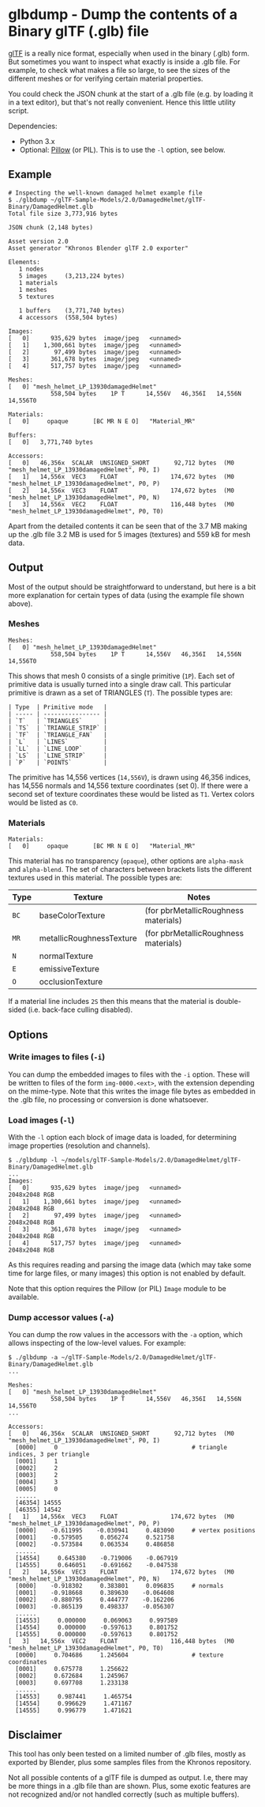 # glbdump - Dump the contents of a Binary glTF (.glb) file

[glTF](https://github.com/KhronosGroup/glTF) is a really nice format, especially 
when used in the binary (.glb) form. But sometimes you want to inspect what 
exactly is inside a .glb file. For example, to check what makes a file so large, 
to see the sizes of the different meshes or for verifying certain material properties.

You could check the JSON chunk at the start of a .glb file (e.g. by loading
it in a text editor), but that's not really convenient. Hence this little utility 
script.

Dependencies: 
- Python 3.x
- Optional: [Pillow](https://pypi.org/project/Pillow/) (or PIL). This is to use the `-l` option, see below.


## Example

```
# Inspecting the well-known damaged helmet example file
$ ./glbdump ~/glTF-Sample-Models/2.0/DamagedHelmet/glTF-Binary/DamagedHelmet.glb
Total file size 3,773,916 bytes

JSON chunk (2,148 bytes)

Asset version 2.0
Asset generator "Khronos Blender glTF 2.0 exporter"

Elements:
   1 nodes
   5 images     (3,213,224 bytes)
   1 materials
   1 meshes
   5 textures

   1 buffers    (3,771,740 bytes)
   4 accessors  (558,504 bytes)

Images:
[   0]      935,629 bytes  image/jpeg   <unnamed>
[   1]    1,300,661 bytes  image/jpeg   <unnamed>
[   2]       97,499 bytes  image/jpeg   <unnamed>
[   3]      361,678 bytes  image/jpeg   <unnamed>
[   4]      517,757 bytes  image/jpeg   <unnamed>

Meshes:
[   0] "mesh_helmet_LP_13930damagedHelmet"
            558,504 bytes    1P T      14,556V   46,356I   14,556N   14,556T0

Materials:
[   0]     opaque       [BC MR N E O]   "Material_MR"

Buffers:
[   0]   3,771,740 bytes

Accessors:
[   0]   46,356x  SCALAR  UNSIGNED_SHORT       92,712 bytes  (M0 "mesh_helmet_LP_13930damagedHelmet", P0, I)
[   1]   14,556x  VEC3    FLOAT               174,672 bytes  (M0 "mesh_helmet_LP_13930damagedHelmet", P0, P)
[   2]   14,556x  VEC3    FLOAT               174,672 bytes  (M0 "mesh_helmet_LP_13930damagedHelmet", P0, N)
[   3]   14,556x  VEC2    FLOAT               116,448 bytes  (M0 "mesh_helmet_LP_13930damagedHelmet", P0, T0)

```

Apart from the detailed contents it can be seen that of the 3.7 MB making up
the .glb file 3.2 MB is used for 5 images (textures) and 559 kB for mesh data. 


## Output

Most of the output should be straightforward to understand, but here is a bit
more explanation for certain types of data (using the example file shown above).

### Meshes

```
Meshes:
[   0] "mesh_helmet_LP_13930damagedHelmet"
            558,504 bytes    1P T      14,556V   46,356I   14,556N   14,556T0
```

This shows that mesh 0 consists of a single primitive (`1P`). Each set of primitive 
data is usually turned into a single draw call. This particular primitive is 
drawn as a set of TRIANGLES (`T`). The possible types are:

    | Type  | Primitive mode   |
    | ----- | ---------------- |
    | `T`   | `TRIANGLES`      |
    | `TS`  | `TRIANGLE_STRIP` |
    | `TF`  | `TRIANGLE_FAN`   |
    | `L`   | `LINES`          |
    | `LL`  | `LINE_LOOP`      |
    | `LS`  | `LINE_STRIP`     |
    | `P`   | `POINTS`         |
    
The primitive has 14,556 vertices (`14,556V`), is drawn using 46,356 indices, 
has 14,556 normals and 14,556 texture coordinates (set 0). If there were a second 
set of texture coordinates these would be listed as `T1`. Vertex colors would be 
listed as `C0`. 

### Materials

```
Materials:
[   0]     opaque       [BC MR N E O]   "Material_MR"
```

This material has no transparency (`opaque`), other options are `alpha-mask`
and `alpha-blend`. The set of characters between brackets lists the different
textures used in this material. The possible types are:

   | Type | Texture                  | Notes                                |
   | ---- | ------------------------ | ------------------------------------ |
   |`BC`  | baseColorTexture         | (for pbrMetallicRoughness materials) |
   |`MR`  | metallicRoughnessTexture | (for pbrMetallicRoughness materials) |
   |`N`   | normalTexture            |                                      |
   |`E`   | emissiveTexture          |                                      |
   |`O`   | occlusionTexture         |                                      |
   
If a material line includes `2S` then this means that the material is
double-sided (i.e. back-face culling disabled).


## Options

### Write images to files (`-i`)

You can dump the embedded images to files with the `-i` option. These will be
written to files of the form `img-0000.<ext>`, with the extension depending
on the mime-type. Note that this writes the image file bytes as embedded 
in the .glb file, no processing or conversion is done whatsoever.

### Load images (`-l`)

With the `-l` option each block of image data is loaded, for determining
image properties (resolution and channels). 

```
$ ./glbdump -l ~/models/glTF-Sample-Models/2.0/DamagedHelmet/glTF-Binary/DamagedHelmet.glb
...
Images:
[   0]      935,629 bytes  image/jpeg   <unnamed>                                  2048x2048 RGB
[   1]    1,300,661 bytes  image/jpeg   <unnamed>                                  2048x2048 RGB
[   2]       97,499 bytes  image/jpeg   <unnamed>                                  2048x2048 RGB
[   3]      361,678 bytes  image/jpeg   <unnamed>                                  2048x2048 RGB
[   4]      517,757 bytes  image/jpeg   <unnamed>                                  2048x2048 RGB
```

As this requires reading and parsing the image data (which may take some time 
for large files, or many images) this option is not enabled by default.

Note that this option requires the Pillow (or PIL) `Image` module to be available.

### Dump accessor values (`-a`)

You can dump the row values in the accessors with the `-a` option, which allows
inspecting of the low-level values. For example:

```
$ ./glbdump -a ~/glTF-Sample-Models/2.0/DamagedHelmet/glTF-Binary/DamagedHelmet.glb
...

Meshes:
[   0] "mesh_helmet_LP_13930damagedHelmet"
            558,504 bytes    1P T      14,556V   46,356I   14,556N   14,556T0
...

Accessors:
[   0]   46,356x  SCALAR  UNSIGNED_SHORT       92,712 bytes  (M0 "mesh_helmet_LP_13930damagedHelmet", P0, I)
  [0000]     0                                      # triangle indices, 3 per triangle
  [0001]     1
  [0002]     2
  [0003]     2
  [0004]     3
  [0005]     0
  ......
  [46354] 14555
  [46355] 14542
[   1]   14,556x  VEC3    FLOAT               174,672 bytes  (M0 "mesh_helmet_LP_13930damagedHelmet", P0, P)
  [0000]    -0.611995    -0.030941     0.483090     # vertex positions
  [0001]    -0.579505     0.056274     0.521758 
  [0002]    -0.573584     0.063534     0.486858 
  ......
  [14554]     0.645380    -0.719006    -0.067919 
  [14555]     0.646051    -0.691662    -0.047538 
[   2]   14,556x  VEC3    FLOAT               174,672 bytes  (M0 "mesh_helmet_LP_13930damagedHelmet", P0, N)
  [0000]    -0.918302     0.383801     0.096835     # normals
  [0001]    -0.918668     0.389630    -0.064608 
  [0002]    -0.880795     0.444777    -0.162206 
  [0003]    -0.865139     0.498337    -0.056307 
  ......
  [14553]     0.000000     0.069063     0.997589 
  [14554]     0.000000    -0.597613     0.801752 
  [14555]     0.000000    -0.597613     0.801752 
[   3]   14,556x  VEC2    FLOAT               116,448 bytes  (M0 "mesh_helmet_LP_13930damagedHelmet", P0, T0)
  [0000]     0.704686     1.245604                  # texture coordinates
  [0001]     0.675778     1.256622              
  [0002]     0.672684     1.245967 
  [0003]     0.697708     1.233138 
  ......
  [14553]     0.987441     1.465754 
  [14554]     0.996629     1.471167 
  [14555]     0.996779     1.471621   
```


## Disclaimer

This tool has only been tested on a limited number of .glb files, mostly as
exported by Blender, plus some samples files from the Khronos repository.

Not all possible contents of a glTF file is dumped as output. I.e, there may
be more things in a .glb file than are shown. Plus, some exotic features are 
not recognized and/or not handled correctly (such as multiple buffers).
